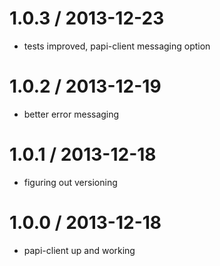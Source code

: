 

1.0.3 / 2013-12-23
===================
  - tests improved, papi-client messaging option

1.0.2 / 2013-12-19
===================
  - better error messaging

1.0.1 / 2013-12-18
===================
  - figuring out versioning

1.0.0 / 2013-12-18
===================
  - papi-client up and working

